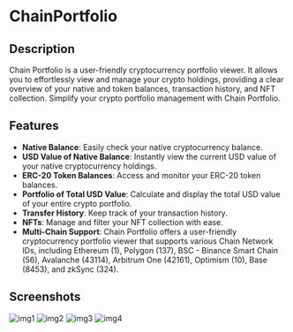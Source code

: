 # ChainPortfolio

## Description

Chain Portfolio is a user-friendly cryptocurrency portfolio viewer. It allows you to effortlessly view and manage your crypto holdings, providing a clear overview of your native and token balances, transaction history, and NFT collection. Simplify your crypto portfolio management with Chain Portfolio.

## Features

- **Native Balance**: Easily check your native cryptocurrency balance.
- **USD Value of Native Balance**: Instantly view the current USD value of your native cryptocurrency holdings.
- **ERC-20 Token Balances**: Access and monitor your ERC-20 token balances.
- **Portfolio of Total USD Value**: Calculate and display the total USD value of your entire crypto portfolio.
- **Transfer History**: Keep track of your transaction history.
- **NFTs**: Manage and filter your NFT collection with ease.
- **Multi-Chain Support**: Chain Portfolio offers a user-friendly cryptocurrency portfolio viewer that supports various Chain Network IDs, including Ethereum (1), Polygon (137), BSC - Binance Smart Chain (56), Avalanche (43114), Arbitrum One (42161), Optimism (10), Base (8453), and zkSync (324).

## Screenshots

![img1](https://user-images.githubusercontent.com/86967803/279138215-57022e35-121c-4e5d-a8da-f01b810215df.png)
![img2](https://user-images.githubusercontent.com/86967803/279138229-cdb93dbc-0d3d-4727-b858-b417c47c7d07.png)
![img3](https://user-images.githubusercontent.com/86967803/279138236-b15721f5-50fa-4eec-9ec3-0583b6bf8e31.png)
![img4](https://user-images.githubusercontent.com/86967803/279138243-c5577695-2cfd-42b6-b7dc-87548303d5b6.png)
